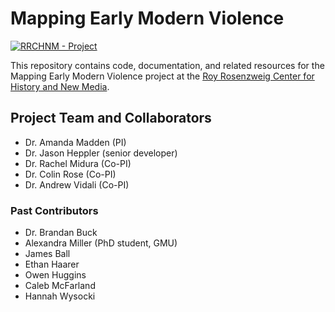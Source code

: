# Mapping Early Modern Violence

[![RRCHNM - Project](https://img.shields.io/static/v1?label=RRCHNM&message=Project&color=c32a26)](https://rrchnm.org)

This repository contains code, documentation, and related resources for the Mapping Early Modern Violence project at the [Roy Rosenzweig Center for History and New Media](https://rrchnm.org).

## Project Team and Collaborators

- Dr. Amanda Madden (PI)
- Dr. Jason Heppler (senior developer)
- Dr. Rachel Midura (Co-PI)
- Dr. Colin Rose (Co-PI)
- Dr. Andrew Vidali (Co-PI)

### Past Contributors
- Dr. Brandan Buck
- Alexandra Miller (PhD student, GMU)
- James Ball
- Ethan Haarer
- Owen Huggins
- Caleb McFarland
- Hannah Wysocki
